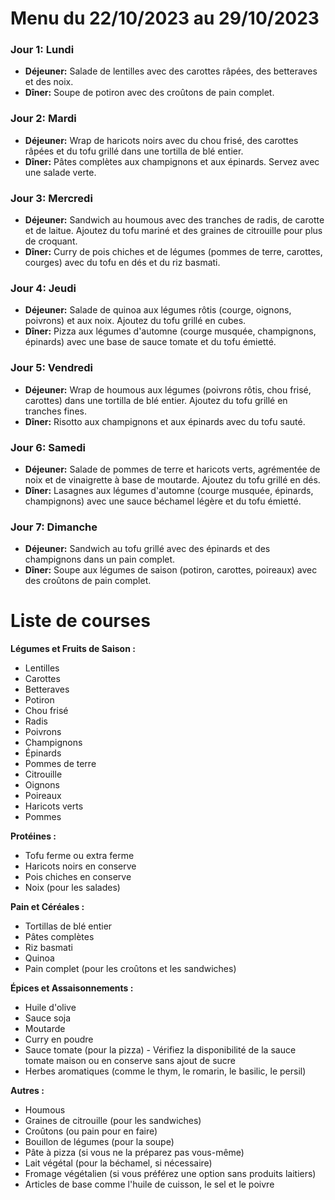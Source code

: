 # Menu du 22/10/2023 au 29/10/2023

### Jour 1: Lundi
- **Déjeuner:** Salade de lentilles avec des carottes râpées, des betteraves et des noix.
- **Dîner:** Soupe de potiron avec des croûtons de pain complet.

### Jour 2: Mardi
- **Déjeuner:** Wrap de haricots noirs avec du chou frisé, des carottes râpées et du tofu grillé dans une tortilla de blé entier.
- **Dîner:** Pâtes complètes aux champignons et aux épinards. Servez avec une salade verte.

### Jour 3: Mercredi
- **Déjeuner:** Sandwich au houmous avec des tranches de radis, de carotte et de laitue. Ajoutez du tofu mariné et des graines de citrouille pour plus de croquant.
- **Dîner:** Curry de pois chiches et de légumes (pommes de terre, carottes, courges) avec du tofu en dés et du riz basmati.

### Jour 4: Jeudi
- **Déjeuner:** Salade de quinoa aux légumes rôtis (courge, oignons, poivrons) et aux noix. Ajoutez du tofu grillé en cubes.
- **Dîner:** Pizza aux légumes d'automne (courge musquée, champignons, épinards) avec une base de sauce tomate et du tofu émietté.

### Jour 5: Vendredi
- **Déjeuner:** Wrap de houmous aux légumes (poivrons rôtis, chou frisé, carottes) dans une tortilla de blé entier. Ajoutez du tofu grillé en tranches fines.
- **Dîner:** Risotto aux champignons et aux épinards avec du tofu sauté.

### Jour 6: Samedi
- **Déjeuner:** Salade de pommes de terre et haricots verts, agrémentée de noix et de vinaigrette à base de moutarde. Ajoutez du tofu grillé en dés.
- **Dîner:** Lasagnes aux légumes d'automne (courge musquée, épinards, champignons) avec une sauce béchamel légère et du tofu émietté.

### Jour 7: Dimanche
- **Déjeuner:** Sandwich au tofu grillé avec des épinards et des champignons dans un pain complet.
- **Dîner:** Soupe aux légumes de saison (potiron, carottes, poireaux) avec des croûtons de pain complet.

# Liste de courses

**Légumes et Fruits de Saison :**
- Lentilles
- Carottes
- Betteraves
- Potiron
- Chou frisé
- Radis
- Poivrons
- Champignons
- Épinards
- Pommes de terre
- Citrouille
- Oignons
- Poireaux
- Haricots verts
- Pommes

**Protéines :**
- Tofu ferme ou extra ferme
- Haricots noirs en conserve
- Pois chiches en conserve
- Noix (pour les salades)

**Pain et Céréales :**
- Tortillas de blé entier
- Pâtes complètes
- Riz basmati
- Quinoa
- Pain complet (pour les croûtons et les sandwiches)

**Épices et Assaisonnements :**
- Huile d'olive
- Sauce soja
- Moutarde
- Curry en poudre
- Sauce tomate (pour la pizza) - Vérifiez la disponibilité de la sauce tomate maison ou en conserve sans ajout de sucre
- Herbes aromatiques (comme le thym, le romarin, le basilic, le persil)

**Autres :**
- Houmous
- Graines de citrouille (pour les sandwiches)
- Croûtons (ou pain pour en faire)
- Bouillon de légumes (pour la soupe)
- Pâte à pizza (si vous ne la préparez pas vous-même)
- Lait végétal (pour la béchamel, si nécessaire)
- Fromage végétalien (si vous préférez une option sans produits laitiers)
- Articles de base comme l'huile de cuisson, le sel et le poivre
